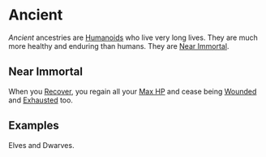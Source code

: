 # Ancient

*Ancient* ancestries are [Humanoids](../../../Resources%20for%20GMs/Creature%20Types/Humanoid.md) who live very long lives. They are much more healthy and enduring than humans. They are [Near Immortal](Ancient.md#Near%20Immortal).

## Near Immortal

When you [Recover](../../../Game%20Procedures/Core%20Procedures/Break.md#Recover), you regain all your [Max HP](../../Point%20Pools/Health%20Points.md#Max%20HP) and cease being [Wounded](../../../Game%20Procedures/Conditions/Wounded.md) and [Exhausted](../../../Game%20Procedures/Conditions/Exhausted.md) too.

## Examples

Elves and Dwarves.
